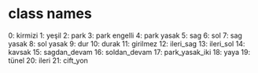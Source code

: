 # class names  
  
  0: kirmizi
  1: yeşil
  2: park
  3: park engelli
  4: park yasak
  5: sag
  6: sol
  7: sag yasak
  8: sol yasak
  9: dur
  10: durak
  11: girilmez
  12: ileri_sag
  13: ileri_sol
  14: kavsak
  15: sagdan_devam
  16: soldan_devam
  17: park_yasak_iki
  18: yaya
  19: tünel
  20: ileri
  21: cift_yon